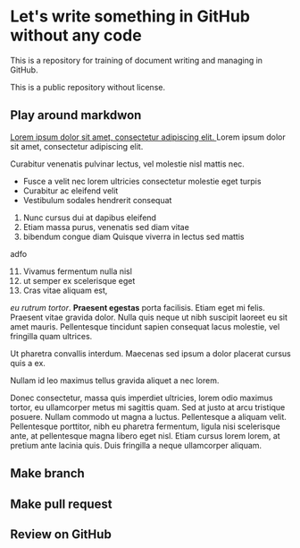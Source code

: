 # Let's write something in GitHub without any code
This is a repository for training of document writing and managing in GitHub.

This is a public repository without license.

## Play around markdwon
[Lorem ipsum dolor sit amet, consectetur adipiscing elit. 
](https://docs.github.com/en/get-started/writing-on-github/getting-started-with-writing-and-formatting-on-github/basic-writing-and-formatting-syntax)
Lorem ipsum dolor sit amet, consectetur adipiscing elit. 

Curabitur venenatis pulvinar lectus, vel molestie nisl mattis nec.

- Fusce a velit nec lorem ultricies consectetur molestie eget turpis
- Curabitur ac eleifend velit 
- Vestibulum sodales hendrerit consequat

1. Nunc cursus dui at dapibus eleifend
1. Etiam massa purus, venenatis sed diam vitae
1. bibendum congue diam Quisque viverra in lectus sed mattis

adfo

11. Vivamus fermentum nulla nisl
2. ut semper ex scelerisque eget
3. Cras vitae aliquam est, 

*eu rutrum tortor*. **Praesent egestas** porta facilisis. 
Etiam eget mi felis. Praesent vitae gravida dolor. Nulla quis neque ut nibh suscipit laoreet eu sit amet mauris. Pellentesque tincidunt sapien consequat lacus molestie, vel fringilla quam ultrices.

Ut pharetra convallis interdum. Maecenas sed ipsum a dolor placerat cursus quis a ex.

Nullam id leo maximus tellus gravida aliquet a nec lorem.

Donec consectetur, massa quis imperdiet ultricies, lorem odio maximus tortor, eu ullamcorper metus mi sagittis quam. Sed at justo at arcu tristique posuere. Nullam commodo ut magna a luctus. Pellentesque a aliquam velit. Pellentesque porttitor, nibh eu pharetra fermentum, ligula nisi scelerisque ante, at pellentesque magna libero eget nisl. Etiam cursus lorem lorem, at pretium ante lacinia quis. Duis fringilla a neque ullamcorper aliquam.

## Make branch


## Make pull request


## Review on GitHub


## 
